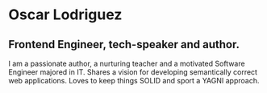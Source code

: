 # Oscar Lodriguez

## Frontend Engineer, tech-speaker and author.

I am a passionate author, a nurturing teacher and a motivated Software Engineer majored in IT. Shares a vision for developing semantically correct web applications. Loves to keep things SOLID and sport a YAGNI approach.
